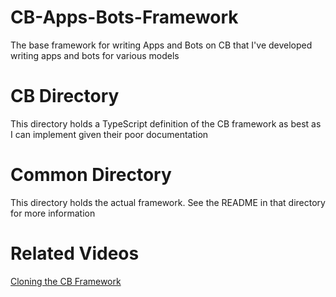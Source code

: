 # CB-Apps-Bots-Framework
The base framework for writing Apps and Bots on CB that I've developed writing apps and bots for various models

# CB Directory
This directory holds a TypeScript definition of the CB framework as best as I can implement given their poor documentation

# Common Directory
This directory holds the actual framework. See the README in that directory for more information

# Related Videos
[Cloning the CB Framework](https://www.youtube.com/watch?v=5QqRKm_umPA)